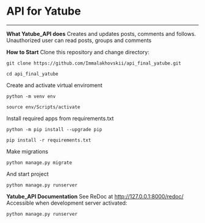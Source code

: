 # API for Yatube #
****
**What Yatube_API does**
Creates and updates posts, comments and follows. Unauthorized user can read posts, groups and comments

**How to Start**
Clone this repository and change directory:
```
git clone https://github.com/Immalakhovskii/api_final_yatube.git
```
```
cd api_final_yatube
```
Create and activate virtual enviroment
```
python -m venv env
```
```
source env/Scripts/activate
```
Install required apps from requirements.txt
```
python -m pip install --upgrade pip
```
```
pip install -r requirements.txt
```
Make migrations
```
python manage.py migrate
```
And start project
```
python manage.py runserver
``` 
**Yatube_API Documentation**
See ReDoc at http://127.0.0.1:8000/redoc/ 
Accessible when development server activated: 
```
python manage.py runserver
```